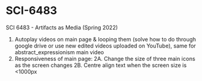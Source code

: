 # SCI-6483
SCI 6483 - Artifacts as Media (Spring 2022)

1. Autoplay videos on main page &  looping them (solve how to do through google drive or use new edited videos uploaded on YouTube), same for abstract_expressionism main video
2. Responsiveness of main page:
    2A. Change the size of three main icons as the screen changes
    2B. Centre align text when the screen size is <1000px
